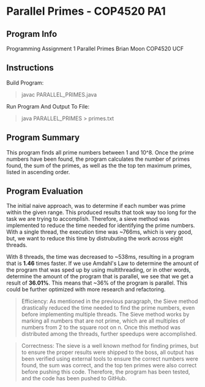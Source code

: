 # Parallel Primes - COP4520 PA1

## Program Info

Programming Assignment 1
Parallel Primes
Brian Moon
COP4520
UCF

## Instructions

Build Program:
> javac PARALLEL_PRIMES.java

Run Program And Output To File:
> java PARALLEL_PRIMES > primes.txt

## Program Summary

This program finds all prime numbers between 1 and 10^8. Once the prime numbers have been found, the program calculates the number of primes found, the sum of the primes, as well as the the top ten maximum primes, listed in ascending order.

## Program Evaluation

The initial naive approach, was to determine if each number was prime within the given range. This produced results that took way too long for the task we are trying to accomplish. Therefore, a sieve method was implemented to reduce the time needed for identifying the prime numbers. With a single thread, the execution time was ~766ms, which is very good, but, we want to reduce this time by distrubuting the work across eight threads.

With 8 threads, the time was decreased to ~538ms, resulting in a program that is **1.46** times faster. If we use Amdahl's Law to determine the amount of the program that was sped up by using multithreading, or in other words, determine the amount of the program that is parallel, we see that we get a result of **36.01%**. This means that ~36% of the program is parallel. This could be further optimized with more research and refactoring.

> Efficiency: As mentioned in the previous paragraph, the Sieve method drastically reduced the time needed to find the prime numbers, even before implementing multiple threads. The Sieve method works by marking all numbers that are not prime, which are all multiples of numbers from 2 to the square root on n. Once this method was distributed among the threads, further speedups were accomplished.

> Correctness: The sieve is a well known method for finding primes, but to ensure the proper results were shipped to the boss, all output has been verified using external tools to ensure the correct numbers were found, the sum was correct, and the top ten primes were also correct before pushing this code. Therefore, the program has been tested, and the code has been pushed to GitHub.
